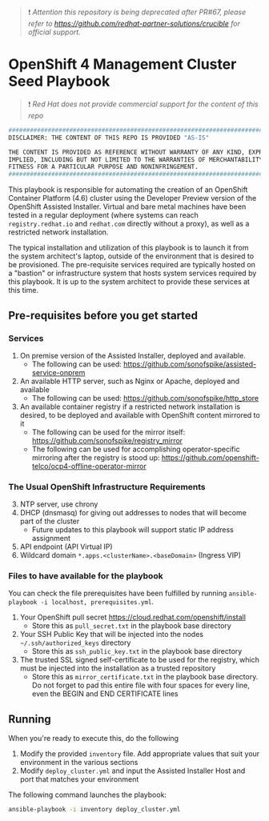 > :heavy_exclamation_mark: *Attention this repository is being deprecated after PR#67, please refer to
> https://github.com/redhat-partner-solutions/crucible for official support.*





# OpenShift 4 Management Cluster Seed Playbook

> :heavy_exclamation_mark: *Red Hat does not provide commercial support for the content of this repo*

```bash
##############################################################################
DISCLAIMER: THE CONTENT OF THIS REPO IS PROVIDED "AS-IS"

THE CONTENT IS PROVIDED AS REFERENCE WITHOUT WARRANTY OF ANY KIND, EXPRESS OR
IMPLIED, INCLUDING BUT NOT LIMITED TO THE WARRANTIES OF MERCHANTABILITY,
FITNESS FOR A PARTICULAR PURPOSE AND NONINFRINGEMENT.
##############################################################################
```

This playbook is responsible for automating the creation of an OpenShift Container Platform (4.6) cluster using the Developer Preview version of the OpenShift Assisted Installer. Virtual and bare metal machines have been tested in a regular deployment (where systems can reach `registry.redhat.io` and `redhat.com` directly without a proxy), as well as a restricted network installation.

The typical installation and utilization of this playbook is to launch it from the system architect's laptop, outside of the environment that is desired to be provisioned. The pre-requisite services required are typically hosted on a "bastion" or infrastructure system that hosts system services required by this playbook. It is up to the system architect to provide these services at this time.

## Pre-requisites before you get started

### Services

1. On premise version of the Assisted Installer, deployed and available.
   - The following can be used: <https://github.com/sonofspike/assisted-service-onprem>
2. An available HTTP server, such as Nginx or Apache, deployed and available
   - The following can be used: <https://github.com/sonofspike/http_store>
3. An available container registry if a restricted network installation is desired, to be deployed and available with OpenShift content mirrored to it
   - The following can be used for the mirror itself: <https://github.com/sonofspike/registry_mirror>
   - The following can be used for accomplishing operator-specific mirroring after the registry is stood up: <https://github.com/openshift-telco/ocp4-offline-operator-mirror>

### The Usual OpenShift Infrastructure Requirements
3. NTP server, use chrony 
4. DHCP (dnsmasq) for giving out addresses to nodes that will become part of the cluster
   - Future updates to this playbook will support static IP address assignment
5. API endpoint (API Virtual IP)
6. Wildcard domain `*.apps.<clusterName>.<baseDomain>` (Ingress VIP)

### Files to have available for the playbook

You can check the file prerequisites have been fulfilled by running `ansible-playbook -i localhost, prerequisites.yml`.

1. Your OpenShift pull secret <https://cloud.redhat.com/openshift/install>
   - Store this as `pull_secret.txt` in the playbook base directory
2. Your SSH Public Key that will be injected into the nodes `~/.ssh/authorized_keys` directory
   - Store this as `ssh_public_key.txt` in the playbook base directory
3. The trusted SSL signed self-certificate to be used for the registry, which must be injected into the installation as a trusted repository
   - Store this as `mirror_certificate.txt` in the playbook base directory. Do not forget to pad this entire file with four spaces for every line, even the BEGIN and END CERTIFICATE lines

## Running

When you're ready to execute this, do the following

1. Modify the provided `inventory` file. Add appropriate values that suit your environment in the various sections
2. Modify `deploy_cluster.yml` and input the Assisted Installer Host and port that matches your environment

The following command launches the playbook:

```sh
ansible-playbook -i inventory deploy_cluster.yml
```
